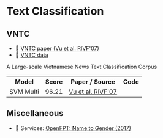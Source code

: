 # Text Classification

## VNTC 

* :scroll: [VNTC paper (Vu et al. RIVF'07)](http://docshare01.docshare.tips/files/4624/46242178.pdf)
* :file_folder: [VNTC data](https://github.com/duyvuleo/VNTC)

A Large-scale Vietnamese News Text Classification Corpus

<table>
  <tr>
    <th>Model</th>
    <th>Score</th>
    <th>Paper / Source </th>
    <th>Code</th>
  </tr>
  <tr>
    <td>SVM Multi</td>
    <td>96.21</td>
    <td><a href="http://docshare01.docshare.tips/files/4624/46242178.pdf">Vu et al. RIVF'07</a></td>
    <td></td>
  </tr>
</table>

## Miscellaneous

* :dizzy: Services: [OpenFPT: Name to Gender (2017)](http://doc.openfpt.vn/#vitk)